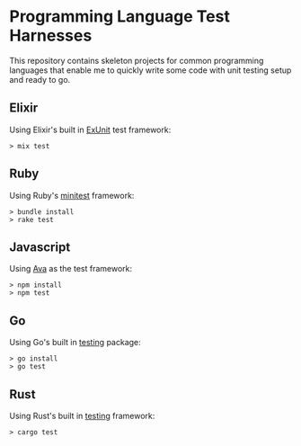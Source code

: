 # Programming Language Test Harnesses

This repository contains skeleton projects for common programming languages that enable
me to quickly write some code with unit testing setup and ready to go.

## Elixir

Using Elixir's built in [ExUnit](https://hexdocs.pm/ex_unit/1.12/ExUnit.html) test framework:

```
> mix test
```

## Ruby

Using Ruby's [minitest](https://github.com/minitest/minitest) framework:

```
> bundle install
> rake test
```

## Javascript

Using [Ava](https://github.com/avajs/ava) as the test framework:

```
> npm install
> npm test
```

## Go

Using Go's built in [testing](https://pkg.go.dev/testing#hdr-Subtests_and_Sub_benchmarks) package:

```
> go install
> go test
```

## Rust

Using Rust's built in [testing](https://doc.rust-lang.org/book/ch11-01-writing-tests.html) framework:

```
> cargo test
```
